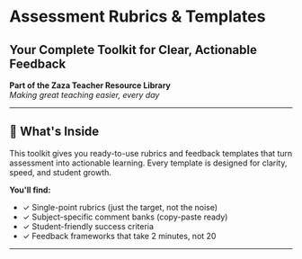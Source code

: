 # Assessment Rubrics & Templates
## Your Complete Toolkit for Clear, Actionable Feedback

**Part of the Zaza Teacher Resource Library**  
*Making great teaching easier, every day*

---

## 📖 What's Inside

This toolkit gives you ready-to-use rubrics and feedback templates that turn assessment into actionable learning. Every template is designed for clarity, speed, and student growth.

**You'll find:**
- ✓ Single-point rubrics (just the target, not the noise)
- ✓ Subject-specific comment banks (copy-paste ready)
- ✓ Student-friendly success criteria
- ✓ Feedback frameworks that take 2 minutes, not 20

---
